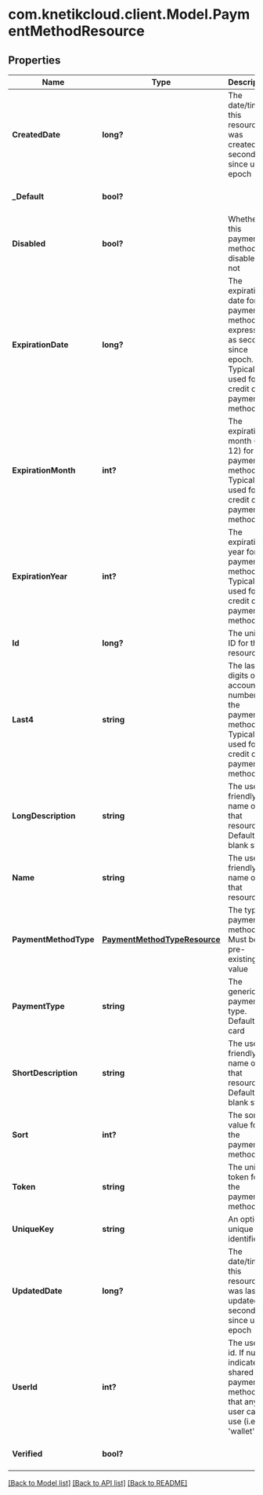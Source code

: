 # com.knetikcloud.client.Model.PaymentMethodResource
## Properties

Name | Type | Description | Notes
------------ | ------------- | ------------- | -------------
**CreatedDate** | **long?** | The date/time this resource was created in seconds since unix epoch | [optional] [default to null]
**_Default** | **bool?** |  | [optional] [default to null]
**Disabled** | **bool?** | Whether this payment method is disabled or not | [optional] [default to null]
**ExpirationDate** | **long?** | The expiration date for the payment method, expressed as seconds since epoch. Typically used for credit card payment methods | [optional] [default to null]
**ExpirationMonth** | **int?** | The expiration month (1 - 12) for the payment method. Typically used for credit card payment methods | [optional] [default to null]
**ExpirationYear** | **int?** | The expiration year for the payment method. Typically used for credit card payment methods | [optional] [default to null]
**Id** | **long?** | The unique ID for that resource | [optional] [default to null]
**Last4** | **string** | The last 4 digits of the account number for the payment method. Typically used for credit card payment methods | [optional] [default to null]
**LongDescription** | **string** | The user friendly name of that resource. Defaults to blank string | [optional] [default to null]
**Name** | **string** | The user friendly name of that resource | [default to null]
**PaymentMethodType** | [**PaymentMethodTypeResource**](PaymentMethodTypeResource.md) | The type of payment method. Must be a pre-existing value | [default to null]
**PaymentType** | **string** | The generic payment type. Default is card | [optional] [default to null]
**ShortDescription** | **string** | The user friendly name of that resource. Defaults to blank string | [optional] [default to null]
**Sort** | **int?** | The sort value for the payment method | [optional] [default to null]
**Token** | **string** | The unique token for the payment method | [optional] [default to null]
**UniqueKey** | **string** | An optional unique identifier | [optional] [default to null]
**UpdatedDate** | **long?** | The date/time this resource was last updated in seconds since unix epoch | [optional] [default to null]
**UserId** | **int?** | The user&#39;s id. If null, indicates a shared payment method that any user can use (i.e., &#39;wallet&#39;) | [optional] [default to null]
**Verified** | **bool?** |  | [optional] [default to null]

[[Back to Model list]](../README.md#documentation-for-models) [[Back to API list]](../README.md#documentation-for-api-endpoints) [[Back to README]](../README.md)


